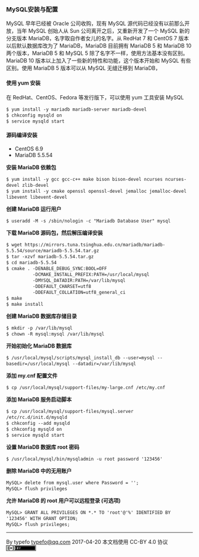 ### MySQL安装与配置

MySQL 早年已经被 Oracle 公司收购，现有 MySQL 源代码已经没有以前那么开放，当年 MySQL 创始人从 Sun 公司离开之后，又重新开发了一个 MySQL 新的分支版本 MariaDB，名字取自作者女儿的名字。从 RedHat 7 和 CentOS 7 版本以后默认数据库改为了 MariaDB，MariaDB 目前拥有 MariaDB 5 和 MariaDB 10 两个版本，MariaDB 5 和 MySQL 5 除了名字不一样，使用方法基本没有区别。MariaDB 10 版本以上加入了一些新的特性和功能，这个版本开始和 MySQL 有些区别。使用 MariaDB 5 版本可以从 MySQL 无缝迁移到 MariaDB，

#### 使用 yum 安装

在 RedHat、CentOS、Fedora 等发行版下，可以使用 yum 工具安装 MySQL

```
$ yum install -y mariadb mariadb-server mariadb-devel
$ chkconfig mysqld on
$ service mysqld start
```

#### 源码编译安装
   
- CentOS 6.9
- MariaDB 5.5.54

**安装 MariaDB 依赖包**

```
$ yum install -y gcc gcc-c++ make bison bison-devel ncurses ncurses-devel zlib-devel
$ yum install -y cmake openssl openssl-devel jemalloc jemalloc-devel libevent libevent-devel
```

**创建 MariaDB 运行用户**

```
$ useradd -M -s /sbin/nologin -c "Mariadb Database User" mysql
```

**下载 MariaDB 源码包，然后解压编译安装**

```
$ wget https://mirrors.tuna.tsinghua.edu.cn/mariadb/mariadb-5.5.54/source/mariadb-5.5.54.tar.gz
$ tar -xzvf mariadb-5.5.54.tar.gz
$ cd mariadb-5.5.54
$ cmake . -DENABLE_DEBUG_SYNC:BOOL=OFF
          -DCMAKE_INSTALL_PREFIX:PATH=/usr/local/mysql
          -DMYSQL_DATADIR:PATH=/var/lib/mysql
          -DDEFAULT_CHARSET=utf8
          -DDEFAULT_COLLATION=utf8_general_ci
$ make
$ make install
```

**创建 MariaDB 数据库存储目录**

```
$ mkdir -p /var/lib/mysql
$ chown -R mysql:mysql /var/lib/mysql
```

**开始初始化 MariaDB 数据库**

```
$ /usr/local/mysql/scripts/mysql_install_db --user=mysql --basedir=/usr/local/mysql --datadir=/var/lib/mysql
```

**添加 my.cnf 配置文件**

```
$ cp /usr/local/mysql/support-files/my-large.cnf /etc/my.cnf
```

**添加 MariaDB 服务启动脚本**

```
$ cp /usr/local/mysql/support-files/mysql.server /etc/rc.d/init.d/mysqld
$ chkconfig --add mysqld
$ chkconfig mysqld on
$ service mysqld start
```

**设置 MariaDB 数据库 root 密码**

```
$ /usr/local/mysql/bin/mysqladmin -u root password '123456'
```
   
**删除 MariaDB 中的无用账户**

```
MySQL> delete from mysql.user where Password = '';
MySQL> flush privileges
```

**允许 MariaDB 的 root 用户可以远程登录 (可选项)**

```
MySQL> GRANT ALL PRIVILEGES ON *.* TO 'root'@'%' IDENTIFIED BY '123456' WITH GRANT OPTION;
MySQL> flush privileges;
```

-------------------------------------------------------------------------------

By typefo typefo@qq.com 2017-04-20 本文档使用 CC-BY 4.0 协议 ![by](../img/by.png)
